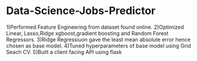 # Data-Science-Jobs-Predictor
1)Performed Feature Engineering from dataset found online.
2)Optimized Linear, Lasso,Ridge  xgboost,gradient boosting and Random Forest Regressors.
3)Ridge Regressiuon gave the least mean absolute error hence chosen as base model.
4)Tuned hyperparameters of base model using Grid Seach CV.
5)Built a client facing API using flask
